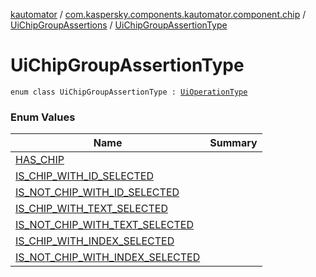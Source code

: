 [kautomator](../../../index.md) / [com.kaspersky.components.kautomator.component.chip](../../index.md) / [UiChipGroupAssertions](../index.md) / [UiChipGroupAssertionType](./index.md)

# UiChipGroupAssertionType

`enum class UiChipGroupAssertionType : `[`UiOperationType`](../../../com.kaspersky.components.kautomator.intercept.operation/-ui-operation-type/index.md)

### Enum Values

| Name | Summary |
|---|---|
| [HAS_CHIP](-h-a-s_-c-h-i-p.md) |  |
| [IS_CHIP_WITH_ID_SELECTED](-i-s_-c-h-i-p_-w-i-t-h_-i-d_-s-e-l-e-c-t-e-d.md) |  |
| [IS_NOT_CHIP_WITH_ID_SELECTED](-i-s_-n-o-t_-c-h-i-p_-w-i-t-h_-i-d_-s-e-l-e-c-t-e-d.md) |  |
| [IS_CHIP_WITH_TEXT_SELECTED](-i-s_-c-h-i-p_-w-i-t-h_-t-e-x-t_-s-e-l-e-c-t-e-d.md) |  |
| [IS_NOT_CHIP_WITH_TEXT_SELECTED](-i-s_-n-o-t_-c-h-i-p_-w-i-t-h_-t-e-x-t_-s-e-l-e-c-t-e-d.md) |  |
| [IS_CHIP_WITH_INDEX_SELECTED](-i-s_-c-h-i-p_-w-i-t-h_-i-n-d-e-x_-s-e-l-e-c-t-e-d.md) |  |
| [IS_NOT_CHIP_WITH_INDEX_SELECTED](-i-s_-n-o-t_-c-h-i-p_-w-i-t-h_-i-n-d-e-x_-s-e-l-e-c-t-e-d.md) |  |
